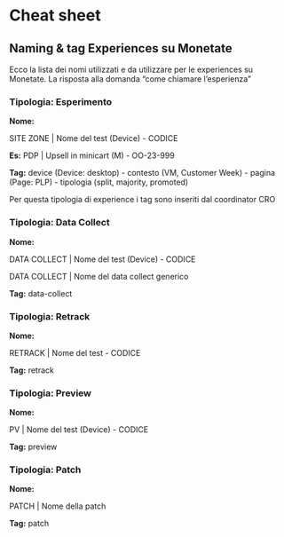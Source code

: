 # Cheat sheet

## Naming & tag Experiences su Monetate

Ecco la lista dei nomi utilizzati e da utilizzare per le experiences su Monetate. La risposta alla domanda “come chiamare l’esperienza”

### Tipologia: Esperimento

**Nome:** 

SITE ZONE | Nome del test (Device) - CODICE

**Es:** PDP | Upsell in minicart (M) - OO-23-999

**Tag:** device (Device: desktop) - contesto (VM, Customer Week) - pagina (Page: PLP) - tipologia (split, majority, promoted)

Per questa tipologia di experience i tag sono inseriti dal coordinator CRO

### Tipologia: Data Collect

**Nome:** 

DATA COLLECT | Nome del test (Device) - CODICE

DATA COLLECT | Nome del data collect generico

**Tag:** data-collect

### Tipologia: Retrack

**Nome:** 

RETRACK | Nome del test - CODICE

**Tag:** retrack

### Tipologia: Preview

**Nome:** 

PV | Nome del test (Device) - CODICE

**Tag:** preview

### Tipologia: Patch

**Nome:** 

PATCH | Nome della patch

**Tag:** patch